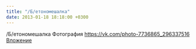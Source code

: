 ```yaml
---
title: "/Б/етономешалка"
date: 2013-01-18 18:18:00 +0300
---
```


/Б/етономешалка
Фотография
<a class="vk-attach" href="https://vk.com/photo-7736865_296337516">https://vk.com/photo-7736865_296337516</a>
<a class="vk-attach" href="https://vk.com/photo-7736865_296337516">Вложение</a>
